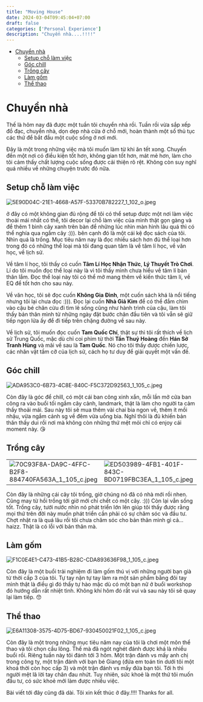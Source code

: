 ```yaml
---
title: "Moving House"
date: 2024-03-04T09:45:04+07:00
draft: false
categories: ['Personal Experience']
description: "Chuyển nhà....!!!!"
---
```

- [Chuyển nhà](#chuyển-nhà)
  - [Setup chỗ làm việc](#setup-chỗ-làm-việc)
  - [Góc chill](#góc-chill)
  - [Trồng cây](#trồng-cây)
  - [Làm gốm](#làm-gốm)
  - [Thể thao](#thể-thao)


# Chuyển nhà

Thế là hôm nay đã được một tuần tôi chuyển nhà rồi. Tuần rồi vừa sắp xếp đồ đạc, chuyển nhà, dọn dẹp nhà cửa ở chỗ mới, hoàn thành một số thủ tục các thứ để bắt đầu một cuộc sống ở nơi mới. 

Đây là một trong những việc mà tôi muốn làm từ khi ăn tết xong. Chuyến đến một nơi có điều kiện tốt hơn, không gian tốt hơn, mát mẻ hơn, làm cho tôi cảm thấy chất lượng cuộc sống được cải thiện rõ rệt. Không còn suy nghĩ quá nhiều về những chuyện trước đó nữa.

## Setup chỗ làm việc

![5E90D04C-21E1-4668-A57F-53370B782227_1_102_o.jpeg](./images/5E90D04C-21E1-4668-A57F-53370B782227_1_102_o.jpeg)

ở đây có một không gian đủ rộng để tôi có thể setup được một nơi làm việc thoải mái nhất có thể, tôi decor lại chỗ làm việc của mình thật gọn gàng và để thêm 1 bình cây xanh trên bàn để những lúc nhìn màn hình lâu quá thì có thể nghía qua ngắm cây :))).  bên cạnh đó là một cái kệ đọc sách của tôi. Nhìn quá là trống. Mục tiêu năm nay là đọc nhiều sách hơn đủ thể loại hơn trong đó có những thể loại mà tôi đang quan tâm là về tâm lí học, về văn học, về lịch sử. 

Về tâm lí học, tôi thấy có cuốn **Tâm Lí Học Nhận Thức**, **Lý Thuyết Trò Chơi**. Lí do tôi muốn đọc thể loại này là vì tôi thấy mình chưa hiểu về tâm lí bản thân lắm. Đọc thể loại này tôi có thể mở mang thêm về kiến thức tâm lí, về EQ để tốt hơn cho sau này. 

Về văn học, tôi sẽ đọc cuốn **Không Gia Đình**, một cuốn sách khá là nổi tiếng nhưng tôi lại chưa đọc :))). Đọc lại cuốn **Nhà Giả Kim** để có thể đắm chìm vào cậu bé chăn cừu đi tìm lẽ sống cũng như hành trình của cậu, làm tôi thấy bản thân mình từ những ngày đặt bước chân đầu tiên và tôi vẫn sẽ giữ tiếp ngọn lửa ấy để đi tiếp trên chặng đường về sau này. 

Về lịch sử, tôi muốn đọc cuốn **Tam Quốc Chí**, thật sự thì tôi rất thích về lịch sử Trung Quốc, mặc dù chỉ coi phim từ thời **Tần Thuỷ Hoàng** đến **Hán Sở Tranh Hùng** và mãi về sau là **Tam Quốc**. Nó cho tôi thấy được chiến lược, các nhân vật tầm cỡ của lịch sử, cách họ tư duy để giải quyết một vấn đề. 

## Góc chill 

![ADA953C0-6B73-4C8E-840C-F5C372D92563_1_105_c.jpeg](./images/ADA953C0-6B73-4C8E-840C-F5C372D92563_1_105_c.jpeg#center)

Còn đây là góc để chill, có một cái ban công xinh xắn, mỗi lần mở cửa ban công ra vào buổi tối ngắm cây cảnh, landmark, thật là làm cho người ta cảm thấy thoải mái. Sau này tôi sẽ mua thêm vài chai bia ngon về, thêm ít mồi nhậu, vừa ngắm cảnh sg về đêm vừa uống bia. Nghĩ thôi là đủ khiến bản thân thấy dui rồi nơi mà không còn những thứ mệt mỏi chỉ có enjoy cái moment này. 😘

## Trồng cây

|                        |                        |
|---------------------- | ---------------------- |
| ![70C93F8A-DA9C-4FFC-B2F8-884740FA563A_1_105_c.jpeg](./images/70C93F8A-DA9C-4FFC-B2F8-884740FA563A_1_105_c.jpeg) | ![ED503989-4FB1-401F-843C-BD0719FBC3EA_1_105_c.jpeg](./images/ED503989-4FB1-401F-843C-BD0719FBC3EA_1_105_c.jpeg) |



Còn đây là những cái cây tôi trồng, giờ chúng nó đã có nhà mới rồi nhen. Cũng may từ hồi trồng tới giờ mới chỉ chết có một cây. :))) Còn lại vẫn sống tốt. Trồng cây, tưới nước nhìn nó phát triển lớn lên giúp tôi thấy được rằng mọi thứ trên đời này muốn phát triển cần phải có sự chăm sóc và đầu tư. Chợt nhật ra là quá lâu rồi tôi chưa chăm sóc cho bản thân mình gì cả…haizz. Thật là có lỗi với bản thân mà. 

## Làm gốm

![F1C0E4E1-C473-41B5-B28C-CDA893636F98_1_105_c.jpeg](./images/F1C0E4E1-C473-41B5-B28C-CDA893636F98_1_105_c.jpeg)

Còn đây là một buổi trải nghiệm đi làm gốm thú vị với những người bạn già từ thời cấp 3 của tôi. Tự tay nặn tự tay làm ra một sản phẩm bằng đôi tay mình thật là điều gì đó thấy tự hào mặc dù có một bạn nữ ở buổi workshop đó hướng dẫn rất nhiệt tình. Không khí hôm đó rất vui và sau này tôi sẽ quay lại làm tiếp. 😙

## Thể thao 

![E6A11308-3575-4D75-BD67-930450021F02_1_105_c.jpeg](./images/E6A11308-3575-4D75-BD67-930450021F02_1_105_c.jpeg)

Còn đây là một trong những mục tiêu năm nay của tôi là chơi một môn thể thao và tôi chọn cầu lông. Thế mà đã ngót nghét đánh được khá là nhiều buổi rồi. Riêng tuần này tôi đánh tới 3 hôm. Một trận đánh vs mấy anh chị trong công ty, một trận đánh với bạn bé Giang (đứa em toán tin dưới tôi một khoá thời còn học cấp 3) và một trận đánh vs mấy đứa bạn tôi. Tới h thì người mệt lã lời tay chân đau nhứt. Tuy nhiên, sức khoẻ là một thứ tôi muốn đầu tư, có sức khoẻ mới làm được nhiều việc.

Bài viết tới đây cũng đã dài. Tôi xin kết thúc ở đây.!!!! Thanks for all.

